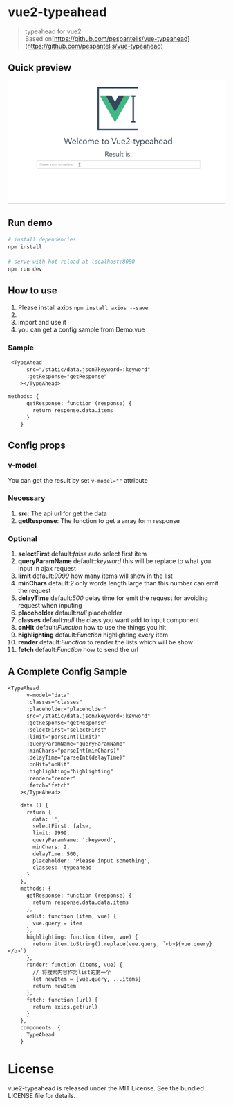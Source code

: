 # vue2-typeahead

> typeahead for vue2  
> Based on[https://github.com/pespantelis/vue-typeahead](https://github.com/pespantelis/vue-typeahead)

## Quick preview
![demo](./static/demo.gif)

## Run demo

``` bash
# install dependencies
npm install

# serve with hot reload at localhost:8080
npm run dev

```

## How to use
1. Please install axios ``` npm install axios --save ```  
2. ```  ```
3. import and use it
4. you can get a config sample from Demo.vue

### Sample
```
 <TypeAhead
      src="/static/data.json?keyword=:keyword"
      :getResponse="getResponse"
    ></TypeAhead>

```
```
methods: {
      getResponse: function (response) {
        return response.data.items
      }
    }
```

## Config props
### v-model
You can get the result by set ```v-model=""``` attribute
### Necessary
1. **src**: The api url for get the data
2. **getResponse**: The function to get a array form response

### Optional
1. **selectFirst** default:*false* auto select first item
2. **queryParamName** default:*:keyword* this will be replace to what you input in ajax request
3. **limit** default:*9999* how many items will show in the list
4. **minChars** default:*2* only words length large than this number can emit the request
5. **delayTime** default:*500* delay time for emit the request for avoiding request when inputing
6. **placeholder** default:*null* placeholder
7. **classes** default:*null* the class you want add to input component
8. **onHit** default:*Function* how to use the things you hit
9. **highlighting** default:*Function* highlighting every item
10. **render** default:*Function* to render the lists which will be show
11. **fetch** default:*Function* how to send the url

## A Complete Config Sample
```
<TypeAhead
      v-model="data"
      :classes="classes"
      :placeholder="placeholder"
      src="/static/data.json?keyword=:keyword"
      :getResponse="getResponse"
      :selectFirst="selectFirst"
      :limit="parseInt(limit)"
      :queryParamName="queryParamName"
      :minChars="parseInt(minChars)"
      :delayTime="parseInt(delayTime)"
      :onHit="onHit"
      :highlighting="highlighting"
      :render="render"
      :fetch="fetch"
    ></TypeAhead>
```
```
    data () {
      return {
        data: '',
        selectFirst: false,
        limit: 9999,
        queryParamName: ':keyword',
        minChars: 2,
        delayTime: 500,
        placeholder: 'Please input something',
        classes: 'typeahead'
      }
    },
    methods: {
      getResponse: function (response) {
        return response.data.data.items
      },
      onHit: function (item, vue) {
        vue.query = item
      },
      highlighting: function (item, vue) {
        return item.toString().replace(vue.query, `<b>${vue.query}</b>`)
      },
      render: function (items, vue) {
        // 将搜索内容作为list的第一个
        let newItem = [vue.query, ...items]
        return newItem
      },
      fetch: function (url) {
        return axios.get(url)
      }
    },
    components: {
      TypeAhead
    }
```

# License
vue2-typeahead is released under the MIT License. See the bundled LICENSE file for details.
